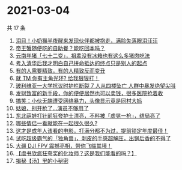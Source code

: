 # 2021-03-04

共 17 条

<!-- BEGIN ZHIHUVIDEO -->
<!-- 最后更新时间 Thu Mar 04 2021 05:06:22 GMT+0800 (China Standard Time) -->
1. [泪目！小奶猫半夜醒来发现伙伴都被抱走，满脸失落眼泪汪汪](https://www.zhihu.com/zvideo/1350530535727423488)
1. [帝王蟹随便吃的自助餐？能吃回本吗？](https://www.zhihu.com/zvideo/1350479870099603456)
1. [云南年猪「七十二变」，祖辈没有冰箱也有这么多猪肉吃法](https://www.zhihu.com/zvideo/1350032989473071104)
1. [考入清华后我才明白自己拼命抵达的终点只是别人的起点](https://www.zhihu.com/zvideo/1350476532893282304)
1. [有的人需要精致，有的人精致反而变丑](https://www.zhihu.com/zvideo/1350438407315812352)
1. [就 TM 你有主角光环? 给我狠狠打！](https://www.zhihu.com/zvideo/1349742214755549184)
1. [玻利维亚一大学抗议时护栏断裂 7 人从四楼坠亡 人群中暴发绝望尖叫](https://www.zhihu.com/zvideo/1350451333535768576)
1. [发财致富的新手段，你的便便居然也可以卖钱，很多医院抢着收](https://www.zhihu.com/zvideo/1350395719761653760)
1. [搞笑：小伙无端遭受网络暴力，头像显示竟是同村大妈](https://www.zhihu.com/zvideo/1350551296219570176)
1. [姑娘，别开枪了…演员不够用了](https://www.zhihu.com/zvideo/1350068804827881472)
1. [东北萌娃打针前狂夸护士漂亮，不料被「虚晃一枪」，结局亮了](https://www.zhihu.com/zvideo/1350474958049546240)
1. [哪些情侣一看就能在一起很久很久?](https://www.zhihu.com/zvideo/1350186600387686400)
1. [这才是成年人该看的电影，打满分都不为过，提前锁定年度最佳！](https://www.zhihu.com/zvideo/1350376764418560000)
1. [试吃超级霸气的「独角兽」，剥皮的手感超解压，出锅后香的不得了](https://www.zhihu.com/zvideo/1349862376989179904)
1. [大疆 DJI FPV 震撼亮相，带你飞临其境！](https://www.zhihu.com/zvideo/1350176042989137922)
1. [【虞书欣疯狂夸奖的化妆师？这是我们能看的吗？】](https://www.zhihu.com/zvideo/1350089373740838913)
1. [揭秘【汤】里的小秘密](https://www.zhihu.com/zvideo/1350460172184256512)
<!-- END ZHIHUVIDEO -->

